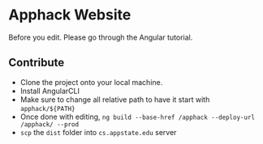 # Apphack Website

Before you edit. Please go through the Angular tutorial. 

## Contribute

* Clone the project onto your local machine.
* Install AngularCLI
* Make sure to change all relative path to have it start with `apphack/${PATH}`
* Once done with editing, `ng build --base-href /apphack --deploy-url /apphack/ --prod`
* `scp` the `dist` folder into `cs.appstate.edu` server 
